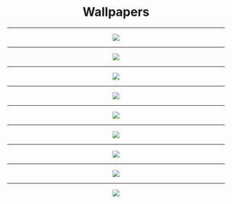 <h1 align="center">Wallpapers</h1>

----

<p align="center">
  <img src="https://docs.wallpaperengine.io/img/Wallpaper_Engine_Logo_Animated.gif">
       </p>

----

<p align="center">
  <img src="https://c4.wallpaperflare.com/wallpaper/974/565/254/windows-11-windows-10-minimalism-hd-wallpaper-preview.jpg">
       </p>

----

<p align="center">
  <img src="https://images.hdqwalls.com/wallpapers/windows-11-4k-k5.jpg">
       </p>



----

<p align="center">
  <img src="https://www.teahub.io/photos/full/28-284404_best-hd-wallpapers-pc-best-desktop-wallpapers-2019.jpg">
       </p>

----

<p align="center">
  <img src="https://1.bp.blogspot.com/-qZgKJwP9sks/X5ESd5IonuI/AAAAAAAA-2w/tpJSgxkSpoM9azOrdsNfNzEd4XrdvY8ZACLcBGAsYHQ/s3840/marshmello-sitting-on-roof-top-4k-5v-2560x1440.jpg">
       </p>

----

<p align="center">
  <img src="https://cutewallpaper.org/23/pc-best-wallpaper/35763362.jpg">
       </p>

----

<p align="center">
  <img src="http://getwallpapers.com/wallpaper/full/b/d/b/1444888-hd-wallpapers-for-pc-1920x1080-1920x1080-for-iphone-5.jpg">
       </p>


----

<p align="center">
  <img src="https://i0.wp.com/cutewallpaper.org/21/pc-4k-wallpapers/BEST-WALLPAPER-Wallpaper-Pc-Gaming-4k.jpg">
       </p>
       
----

<p align="center">
  <img src="https://wallpapercave.com/wp/wp5425814.jpg">
       </p>

